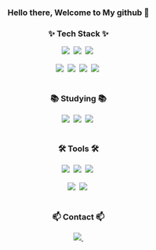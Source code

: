 <!--타이틀 부분-->
<div align="center">
  <h3>Hello there, Welcome to My github 👋 </h3>
</div>

<!--내용 부분-->
<h3 align="center">✨ Tech Stack ✨</h3>
<div align="center">
  <img src="https://img.shields.io/badge/html5-E34F26?style=for-the-badge&logo=html5&logoColor=white">&nbsp
  <img src="https://img.shields.io/badge/css3-1572B6?style=for-the-badge&logo=css3&logoColor=white">&nbsp
  <img src="https://img.shields.io/badge/javascript-F7DF1E?style=for-the-badge&logo=javascript&logoColor=white">&nbsp
</div>

<br>

<div align="center">
  <img src="https://img.shields.io/badge/mysql-4479A1?style=for-the-badge&logo=mysql&logoColor=white">&nbsp
  <img src="https://img.shields.io/badge/postgresql-4169E1?style=for-the-badge&logo=postgresql&logoColor=white">&nbsp
  <img src="https://img.shields.io/badge/node.js-339933?style=for-the-badge&logo=node.js&logoColor=white">&nbsp
  <img src="https://img.shields.io/badge/arduino-00878F?style=for-the-badge&logo=arduino&logoColor=white">&nbsp
</div>

<br>

<h3 align="center">📚 Studying 📚</h3>
<div align="center">
  <img src="https://img.shields.io/badge/react-61DAFB?style=for-the-badge&logo=react&logoColor=white">&nbsp
  <img src="https://img.shields.io/badge/typescript-3178C6?style=for-the-badge&logo=typescript&logoColor=white">&nbsp
  <img src="https://img.shields.io/badge/spring-6DB33F?style=for-the-badge&logo=spring&logoColor=white">&nbsp
</div>

<br>

<h3 align="center">🛠 Tools 🛠</h3>
<div align="center">
  <img src="https://img.shields.io/badge/git-F05033.svg?style=for-the-badge&logo=git&logoColor=white" />&nbsp
  <img src="https://img.shields.io/badge/github-181717.svg?style=for-the-badge&logo=github&logoColor=white" />&nbsp
  <img src="https://img.shields.io/badge/Notion-F3F3F3.svg?style=for-the-badge&logo=notion&logoColor=black" />&nbsp
</div>

<br>

<div align="center">
  <img src="https://img.shields.io/badge/intellijidea-000000.svg?style=for-the-badge&logo=intellijidea&logoColor=22ABF3" />&nbsp
  <img src="https://img.shields.io/badge/visualstudio-5C2D91.svg?style=for-the-badge&logo=visualstudio&logoColor=F37726" />&nbsp
</div>

<br>

<h3 align="center">📫 Contact 📫</h3>
<div align="center">
  <!-- <a href="https://www.notion.so/7d9b42f10e4844d6b67c84079f488f3a">
    <img src="https://img.shields.io/badge/notion-000000?style=for-the-badge&logo=notion&logoColor=white" />&nbsp
  </a> -->
  <a href="mailto:bas33@naver.com">
    <img
      src="https://img.shields.io/badge/bas33@naver.com-D14836?style=for-the-badge&logo=gmail&logoColor=white"/>&nbsp
  </a>
</div>
